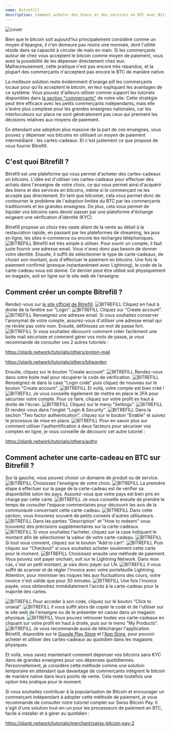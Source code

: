 ```yaml
---
name: Bitrefill
description: Comment acheter des biens et des services en BTC avec Bitrefill ?
---
```

![cover](assets/cover.webp)

Bien que le bitcoin soit aujourd'hui principalement considéré comme un moyen d'épargne, il n'en demeure pas moins une monnaie, dont l'utilité réside dans sa capacité à circuler de main en main. Si les commerçants autour de chez vous acceptent le bitcoin comme moyen de paiement, vous avez la possibilité de les dépenser directement chez eux. Malheureusement, cette pratique n'est pas encore très répandue, et la plupart des commerçants n'acceptent pas encore le BTC de manière native.

La meilleure solution reste évidemment d'orange pill les commerçants locaux pour qu'ils acceptent le bitcoin, en leur expliquant les avantages de ce système. Vous pouvez d'ailleurs utiliser comme support les tutoriels disponibles dans [la section "commerçants"](https://planb.network/tutorials/merchant) de notre site. Cette stratégie peut être efficace avec les petits commerçants indépendants, mais elle s'avère plus complexe pour les grandes enseignes nationales, car les interlocuteurs sur place ne sont généralement pas ceux qui prennent les décisions relatives aux moyens de paiement.

En attendant une adoption plus massive de la part de ces enseignes, vous pouvez y dépenser vos bitcoins en utilisant un moyen de paiement intermédiaire : les cartes-cadeaux. Et c'est justement ce que propose de vous fournir Bitrefill.

## C'est quoi Bitrefill ?

Bitrefill est une plateforme qui vous permet d'acheter des cartes-cadeaux en bitcoins. L'idée est d'utiliser ces cartes-cadeaux pour effectuer des achats dans l'enseigne de votre choix, ce qui vous permet ainsi d'acquérir des biens et des services en bitcoins, même si le commerçant ne les accepte pas directement. En tant que bitcoiner, cela vous permet donc de contourner le problème de l'adoption limitée du BTC par les commerçants traditionnels et les grandes enseignes. De plus, cela vous permet de liquider vos bitcoins sans devoir passer par une plateforme d'échange exigeant une vérification d'identité (KYC).

Bitrefill propose un choix très vaste allant de la vente au détail à la restauration rapide, en passant par les plateformes de streaming, les jeux en ligne, les sites e-commerce ou encore les recharges téléphoniques.
![BITREFILL](assets/notext/01.webp)
Bitrefill est très simple à utiliser. Pour ouvrir un compte, il faut juste fournir une adresse email. Vous n'avez donc pas besoin de donner votre identité. Ensuite, il suffit de sélectionner le type de carte-cadeaux, de choisir son montant, puis d'effectuer le paiement en bitcoins. Une fois le paiement confirmé (presque instantanément avec Lightning), le code de la carte-cadeau vous est donné. Ce dernier peut être utilisé soit physiquement en magasin, soit en ligne sur le site web de l'enseigne.

## Comment créer un compte Bitrefill ?

Rendez-vous sur [le site officiel de Bitrefill](https://www.bitrefill.com).
![BITREFILL](assets/notext/02.webp)
Cliquez en haut à droite de la fenêtre sur "Login".
![BITREFILL](assets/notext/03.webp)
Cliquez sur "Create account".
![BITREFILL](assets/notext/04.webp)
Renseignez une adresse email. Si vous souhaitez conserver l'anonymat de votre compte, assurez-vous d'utiliser une adresse email qui ne révèle pas votre nom. Ensuite, définissez un mot de passe fort.
![BITREFILL](assets/notext/05.webp)
Si vous souhaitez découvrir comment créer facilement une boite mail sécurisée et comment gérer vos mots de passe, je vous recommande de consulter ces 2 autres tutoriels :

https://planb.network/tutorials/others/proton-mail

https://planb.network/tutorials/others/bitwarden

Ensuite, cliquez sur le bouton "Create account".
![BITREFILL](assets/notext/06.webp)
Rendez-vous dans votre boite mail pour récupérer le code de vérification.
![BITREFILL](assets/notext/07.webp)
Renseignez-le dans la case "Login code" puis cliquez de nouveau sur le bouton "Create account".
![BITREFILL](assets/notext/08.webp)
Et voilà, votre compte est bien créé !
![BITREFILL](assets/notext/09.webp)
Je vous conseille également de mettre en place le 2FA pour sécuriser votre compte. Pour ce faire, cliquez sur votre profil en haut à droite de l'écran.
![BITREFILL](assets/notext/10.webp)
Cliquez sur le menu "Settings".
![BITREFILL](assets/notext/11.webp)
Et rendez-vous dans l'onglet "Login & Security".
![BITREFILL](assets/notext/12.webp)
Dans la section "Two factor authentication", cliquez sur le bouton "Enable" et suivez le processus de mise en place.
![BITREFILL](assets/notext/13.webp)
Pour en savoir plus sur comment utiliser l'authentification à deux facteurs pour sécuriser vos comptes en ligne, je vous conseille de découvrir cet autre tutoriel :

https://planb.network/tutorials/others/authy

## Comment acheter une carte-cadeau en BTC sur Bitrefill ?

Sur la gauche, vous pouvez choisir un domaine de produit ou de service.
![BITREFILL](assets/notext/14.webp)
Choisissez l'enseigne de votre choix.
![BITREFILL](assets/notext/15.webp)
La première étape à effectuer sur la page de la carte-cadeau est de vérifier sa disponibilité selon les pays. Assurez-vous que votre pays est bien pris en charge par cette carte.
![BITREFILL](assets/notext/16.webp)
Je vous conseille ensuite de prendre le temps de consulter l'espace commentaires pour découvrir les avis de la communauté concernant cette carte-cadeau.
![BITREFILL](assets/notext/17.webp)
Dans cette section, vous trouverez souvent de petits conseils d'autres utilisateurs.
![BITREFILL](assets/notext/18.webp)
Dans les parties "Description" et "How to redeem" vous trouverez des précisions supplémentaires sur la carte-cadeaux.
![BITREFILL](assets/notext/19.webp)
Si vous souhaitez l'acheter, cliquez sur la case indiquant le montant afin de sélectionner la valeur de votre carte-cadeau.
![BITREFILL](assets/notext/20.webp)
Si tout vous convient, cliquez sur le bouton "Add to cart".
![BITREFILL](assets/notext/21.webp)
Puis cliquez sur "Checkout" si vous souhaitez acheter seulement cette carte pour le moment.
![BITREFILL](assets/notext/22.webp)
Choisissez ensuite une méthode de paiement. Vous pouvez soit payer onchain, soit sur le Lightning Network. Dans mon cas, c'est un petit montant, je vais donc payer sur LN.
![BITREFILL](assets/notext/23.webp)
Il vous suffit de scanner et de régler l'invoice avec votre portefeuille Lightning. Attention, pour minimiser les risques liés aux fluctuations des cours, votre invoice n'est valide que pour 30 minutes.
![BITREFILL](assets/notext/24.webp)
Une fois l'invoice payée, vous obtiendrez immédiatement l'accès à la carte-cadeau pour la majorité des cartes.

![BITREFILL](assets/notext/25.webp)
Pour accéder à son code, cliquez sur le bouton "Click to unseal".
![BITREFILL](assets/notext/26.webp)
Il vous suffit alors de copier le code et de l'utiliser sur le site web de l'enseigne ou de le présenter en caisse dans un magasin physique.
![BITREFILL](assets/notext/27.webp)
Vous pouvez retrouver toutes vos carte-cadeaux en cliquant sur votre profil en haut à droite, puis sur le menu "My Products".
![BITREFILL](assets/notext/28.webp)
Je vous recommande aussi de télécharger l'application Bitrefill, disponible sur le [Google Play Store](https://play.google.com/store/apps/details?id=com.bitrefill.app) et l'[App Store](https://apps.apple.com/in/app/bitrefill/id1378102623), pour pouvoir acheter et utiliser des cartes-cadeaux au quotidien dans les magasins physiques.

Et voilà, vous savez maintenant comment dépenser vos bitcoins sans KYC dans de grandes enseignes pour vos dépenses quotidiennes. Personnellement, je considère cette méthode comme une solution temporaire en attendant que davantage de commerçants intègrent le bitcoin de manière native dans leurs points de vente. Cela reste toutefois une option très pratique pour le moment.

Si vous souhaitez contribuer à la popularisation de Bitcoin et encourager un commerçant indépendant à adopter cette méthode de paiement, je vous recommande de consulter notre tutoriel complet sur Swiss Bitcoin Pay. Il s'agit d'une solution tout-en-un pour les processeurs de paiement en BTC, facile à installer et à gérer au quotidien :

https://planb.network/tutorials/merchant/swiss-bitcoin-pay-2
